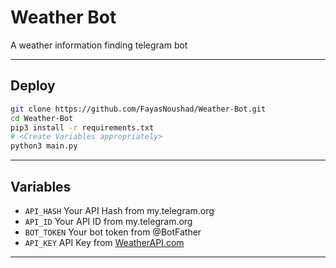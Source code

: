 # Weather Bot
A weather information finding telegram bot

---

## Deploy

```sh
git clone https://github.com/FayasNoushad/Weather-Bot.git
cd Weather-Bot
pip3 install -r requirements.txt
# <Create Variables appropriately>
python3 main.py
```

---

## Variables

- `API_HASH` Your API Hash from my.telegram.org
- `API_ID` Your API ID from my.telegram.org
- `BOT_TOKEN` Your bot token from @BotFather
- `API_KEY` API Key from [WeatherAPI.com](https://www.weatherapi.com/my/)

---
